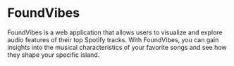 # FoundVibes
FoundVibes is a web application that allows users to visualize and explore audio features of their top Spotify tracks. With FoundVibes, you can gain insights into the musical characteristics of your favorite songs and see how they shape your specific island.
